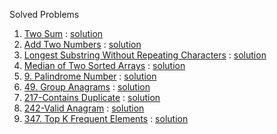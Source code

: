 Solved Problems
1. [Two Sum](https://leetcode.com/problems/two-sum/) : [solution](https://github.com/yuuIind/Python-exercises/blob/main/LeetCode/twoSum.py)
2. [Add Two Numbers](https://leetcode.com/problems/add-two-numbers/) : [solution](https://github.com/yuuIind/Python-exercises/blob/main/LeetCode/addTwoNumbers.py)
3. [Longest Substring Without Repeating Characters](https://leetcode.com/problems/longest-substring-without-repeating-characters/) : [solution](https://github.com/yuuIind/Python-exercises/blob/main/LeetCode/lengthOfLongestSubstring.py)
4. [Median of Two Sorted Arrays](https://leetcode.com/problems/median-of-two-sorted-arrays/) : [solution](https://github.com/yuuIind/Python-exercises/blob/main/LeetCode/findMedianSortedArrays.py)
5. [9. Palindrome Number](https://leetcode.com/problems/palindrome-number/) : [solution](https://github.com/yuuIind/Python-exercises/blob/main/LeetCode/isPalindrome.py)
6. [49. Group Anagrams](https://leetcode.com/problems/group-anagrams/) : [solution](https://github.com/yuuIind/Python-exercises/blob/main/LeetCode/groupAnagrams.py)
7. [217-Contains Duplicate](https://leetcode.com/problems/contains-duplicate/) : [solution](https://github.com/yuuIind/Python-exercises/blob/main/LeetCode/containsDuplicate.py)
8. [242-Valid Anagram](https://leetcode.com/problems/valid-anagram/) : [solution](https://github.com/yuuIind/Python-exercises/blob/main/LeetCode/validAnagram.py)
9. [347. Top K Frequent Elements](https://leetcode.com/problems/top-k-frequent-elements/) : [solution](https://github.com/yuuIind/Python-exercises/blob/main/LeetCode/topKFrequent.py)

